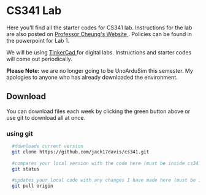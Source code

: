 # CS341 Lab
Here you'll find all the starter codes for CS341 lab. Instructions for the lab are also posted on <a href="https://www.cs.umb.edu/~cheungr/cs341/"> Professor Cheung's Website </a>.
Policies can be found in the powerpoint for Lab 1.

We will be using <a href="https://www.tinkercad.com"> TinkerCad </a> for digital labs. Instructions and starter codes will come out periodically.

**Please Note:** we are no longer going to be UnoArduSim this semester. My apologies to anyone who has already downloaded the environment. 


## Download
You can download files each week by clicking the green button above or use git to download all at once.

### using git
```bash
  #downloads current version
  git clone https://github.com/jack17davis/cs341.git 
  
  #compares your local version with the code here (must be inside cs341 directory)
  git status
  
  #updates your local code with any changes I have made here (must be inside cs341 directory)
  git pull origin
```
